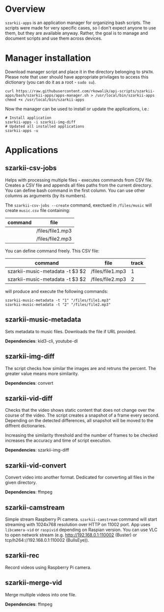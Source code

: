 # Overview

`szarkii-apps` is an application manager for organizing bash scripts. The scripts were made for very specific cases, so I don't expect anyone to use them, but they are available anyway. Rather, the goal is to manage and document scripts and use them across devices.

# Manager installation

Download manager script and place it in the directory belonging to `$PATH`. Please note that user should have appropriate privilages to access this dictionary (you can do it as a root - `sudo su`).

```
curl https://raw.githubusercontent.com/rkowalik/api-scripts/szarkii-apps/bash/szarkii-apps/apps-manager.sh > /usr/local/bin/szarkii-apps
chmod +x /usr/local/bin/szarkii-apps
```

Now the manager can be used to install or update the applications, i.e.:

```
# Install application
szarkii-apps -i szarkii-img-diff
# Updated all installed applications 
szarkii-apps -u
```

# Applications

## szarkii-csv-jobs

Helps with processing multiple files - executes commands from CSV file. Creates a CSV file and appends all files paths from the current directory. You can define bash command in the first column. You can use other columns as arguments (by its numbers).

The `szarkii-csv-jobs --create` command, exectued in `/files/music` will create `music.csv` file containing:

| command | file             |
| ------- | ---------------- |
|         | /files/file1.mp3 |
|         | /files/file2.mp3 |

You can define command freely. This CSV file:

| command                         | file             | track |
| ------------------------------- | ---------------- | ----- |
| szarkii-music-metadata -t $3 $2 | /files/file1.mp3 | 1     |
| szarkii-music-metadata -t $3 $2 | /files/file2.mp3 | 2     |

will produce and execute the following commands:

```
szarkii-music-metadata -t "1" "/files/file1.mp3"
szarkii-music-metadata -t "2" "/files/file2.mp3"
```

## szarkii-music-metadata

Sets metadata to music files. Downloads the file if URL provided.

**Dependencies**: kid3-cli, youtube-dl

## szarkii-img-diff

The script checks how similar the images are and retruns the percent. The greater value means more similarity.

**Dependencies**: convert

## szarkii-vid-diff

Checks that the video shows static content that does not change over the course of the video.
The script creates a snapshot of a frame every second. Depending on the detected differences, all snapshot will be moved to the diffrent dictionaries.

Increasing the similarity threshold and the number of frames to be checked increases the accuracy and time of script execution.

**Dependencies**: szarkii-img-diff

## szarkii-vid-convert

Convert video into another format. Dedicated for converting all files in the given directory.

**Dependencies**: ffmpeg

## szarkii-camstream

Simple stream Raspberry Pi camera. `szarkii-camstream` command will start streaming with 1024x768 resolution over HTTP on 11002 port. App uses `libcamera-vid` or `raspivid` depending on Raspian version.
You can use VLC to open network stream (e.g. http://192.168.0.1:110002 (Buster) or tcp/h264://192.168.0.1:110002 (BullsEye)).

## szarkii-rec

Record videos using Raspberry Pi camera.

## szarkii-merge-vid

Merge multiple videos into one file.

**Dependencies**: ffmpeg